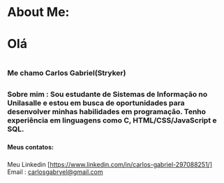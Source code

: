 # About Me:
# Olá <h1>
### Me chamo Carlos Gabriel(Stryker) <h2>
### Sobre mim : Sou estudante de Sistemas de Informação no Unilasalle e estou em busca de oportunidades para desenvolver minhas habilidades em programação. Tenho experiência em linguagens como C, HTML/CSS/JavaScript e SQL. <h3>
#### Meus contatos: <h3>
Meu Linkedin [https://www.linkedin.com/in/carlos-gabriel-297088251/]
Email : carlosgabryel@gmail.com <br>
  
